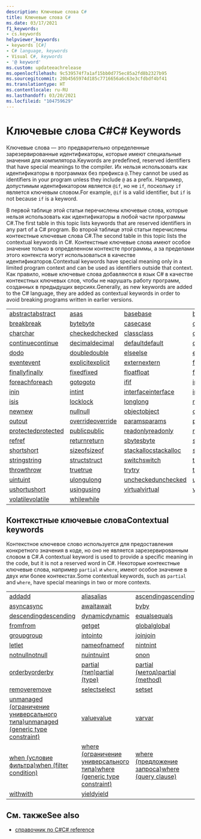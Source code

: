 ```yaml
---
description: Ключевые слова C#
title: Ключевые слова C#
ms.date: 03/17/2021
f1_keywords:
- cs.keywords
helpviewer_keywords:
- keywords [C#]
- C# language, keywords
- Visual C#, keywords
- '@ keyword'
ms.custom: updateeachrelease
ms.openlocfilehash: 9c539574f7a1af15bb0d775ec85a2fd8b2327b95
ms.sourcegitcommit: 20b4565974d185c7716656a6c63e3cfdbdf4bf41
ms.translationtype: HT
ms.contentlocale: ru-RU
ms.lasthandoff: 03/20/2021
ms.locfileid: "104759629"
---
```

# <a name="c-keywords"></a><span data-ttu-id="6745d-103">Ключевые слова C#</span><span class="sxs-lookup"><span data-stu-id="6745d-103">C# Keywords</span></span>

<span data-ttu-id="6745d-104">Ключевые слова — это предварительно определенные зарезервированные идентификаторы, которые имеют специальные значения для компилятора.</span><span class="sxs-lookup"><span data-stu-id="6745d-104">Keywords are predefined, reserved identifiers that have special meanings to the compiler.</span></span> <span data-ttu-id="6745d-105">Их нельзя использовать как идентификаторы в программах без префикса `@`.</span><span class="sxs-lookup"><span data-stu-id="6745d-105">They cannot be used as identifiers in your program unless they include `@` as a prefix.</span></span> <span data-ttu-id="6745d-106">Например, допустимым идентификатором является `@if`, но не `if`, поскольку `if` является ключевым словом.</span><span class="sxs-lookup"><span data-stu-id="6745d-106">For example, `@if` is a valid identifier, but `if` is not because `if` is a keyword.</span></span>  
  
 <span data-ttu-id="6745d-107">В первой таблице этой статьи перечислены ключевые слова, которые нельзя использовать как идентификаторы в любой части программы C#.</span><span class="sxs-lookup"><span data-stu-id="6745d-107">The first table in this topic lists keywords that are reserved identifiers in any part of a C# program.</span></span> <span data-ttu-id="6745d-108">Во второй таблице этой статьи перечислены контекстные ключевые слова C#.</span><span class="sxs-lookup"><span data-stu-id="6745d-108">The second table in this topic lists the contextual keywords in C#.</span></span> <span data-ttu-id="6745d-109">Контекстные ключевые слова имеют особое значение только в определенном контексте программы, а за пределами этого контекста могут использоваться в качестве идентификаторов.</span><span class="sxs-lookup"><span data-stu-id="6745d-109">Contextual keywords have special meaning only in a limited program context and can be used as identifiers outside that context.</span></span> <span data-ttu-id="6745d-110">Как правило, новые ключевые слова добавляются в язык C# в качестве контекстных ключевых слов, чтобы не нарушать работу программ, созданных в предыдущих версиях.</span><span class="sxs-lookup"><span data-stu-id="6745d-110">Generally, as new keywords are added to the C# language, they are added as contextual keywords in order to avoid breaking programs written in earlier versions.</span></span>  
  
|||||  
|---|---|---|---|  
|[<span data-ttu-id="6745d-111">abstract</span><span class="sxs-lookup"><span data-stu-id="6745d-111">abstract</span></span>](abstract.md)|[<span data-ttu-id="6745d-112">as</span><span class="sxs-lookup"><span data-stu-id="6745d-112">as</span></span>](../operators/type-testing-and-cast.md#as-operator)|[<span data-ttu-id="6745d-113">base</span><span class="sxs-lookup"><span data-stu-id="6745d-113">base</span></span>](base.md)|[<span data-ttu-id="6745d-114">bool</span><span class="sxs-lookup"><span data-stu-id="6745d-114">bool</span></span>](../builtin-types/bool.md)|  
|[<span data-ttu-id="6745d-115">break</span><span class="sxs-lookup"><span data-stu-id="6745d-115">break</span></span>](break.md)|[<span data-ttu-id="6745d-116">byte</span><span class="sxs-lookup"><span data-stu-id="6745d-116">byte</span></span>](../builtin-types/integral-numeric-types.md)|[<span data-ttu-id="6745d-117">case</span><span class="sxs-lookup"><span data-stu-id="6745d-117">case</span></span>](switch.md)|[<span data-ttu-id="6745d-118">catch</span><span class="sxs-lookup"><span data-stu-id="6745d-118">catch</span></span>](try-catch.md)|  
|[<span data-ttu-id="6745d-119">char</span><span class="sxs-lookup"><span data-stu-id="6745d-119">char</span></span>](../builtin-types/char.md)|[<span data-ttu-id="6745d-120">checked</span><span class="sxs-lookup"><span data-stu-id="6745d-120">checked</span></span>](checked.md)|[<span data-ttu-id="6745d-121">class</span><span class="sxs-lookup"><span data-stu-id="6745d-121">class</span></span>](class.md)|[<span data-ttu-id="6745d-122">const</span><span class="sxs-lookup"><span data-stu-id="6745d-122">const</span></span>](const.md)|  
|[<span data-ttu-id="6745d-123">continue</span><span class="sxs-lookup"><span data-stu-id="6745d-123">continue</span></span>](continue.md)|[<span data-ttu-id="6745d-124">decimal</span><span class="sxs-lookup"><span data-stu-id="6745d-124">decimal</span></span>](../builtin-types/floating-point-numeric-types.md)|[<span data-ttu-id="6745d-125">default</span><span class="sxs-lookup"><span data-stu-id="6745d-125">default</span></span>](default.md)|[<span data-ttu-id="6745d-126">delegate</span><span class="sxs-lookup"><span data-stu-id="6745d-126">delegate</span></span>](../builtin-types/reference-types.md)|  
|[<span data-ttu-id="6745d-127">do</span><span class="sxs-lookup"><span data-stu-id="6745d-127">do</span></span>](do.md)|[<span data-ttu-id="6745d-128">double</span><span class="sxs-lookup"><span data-stu-id="6745d-128">double</span></span>](../builtin-types/floating-point-numeric-types.md)|[<span data-ttu-id="6745d-129">else</span><span class="sxs-lookup"><span data-stu-id="6745d-129">else</span></span>](if-else.md)|[<span data-ttu-id="6745d-130">enum</span><span class="sxs-lookup"><span data-stu-id="6745d-130">enum</span></span>](../builtin-types/enum.md)|  
|[<span data-ttu-id="6745d-131">event</span><span class="sxs-lookup"><span data-stu-id="6745d-131">event</span></span>](event.md)|[<span data-ttu-id="6745d-132">explicit</span><span class="sxs-lookup"><span data-stu-id="6745d-132">explicit</span></span>](../operators/user-defined-conversion-operators.md)|[<span data-ttu-id="6745d-133">extern</span><span class="sxs-lookup"><span data-stu-id="6745d-133">extern</span></span>](extern.md)|[<span data-ttu-id="6745d-134">false</span><span class="sxs-lookup"><span data-stu-id="6745d-134">false</span></span>](../builtin-types/bool.md)|  
|[<span data-ttu-id="6745d-135">finally</span><span class="sxs-lookup"><span data-stu-id="6745d-135">finally</span></span>](try-finally.md)|[<span data-ttu-id="6745d-136">fixed</span><span class="sxs-lookup"><span data-stu-id="6745d-136">fixed</span></span>](fixed-statement.md)|[<span data-ttu-id="6745d-137">float</span><span class="sxs-lookup"><span data-stu-id="6745d-137">float</span></span>](../builtin-types/floating-point-numeric-types.md)|[<span data-ttu-id="6745d-138">for</span><span class="sxs-lookup"><span data-stu-id="6745d-138">for</span></span>](for.md)|  
|[<span data-ttu-id="6745d-139">foreach</span><span class="sxs-lookup"><span data-stu-id="6745d-139">foreach</span></span>](foreach-in.md)|[<span data-ttu-id="6745d-140">goto</span><span class="sxs-lookup"><span data-stu-id="6745d-140">goto</span></span>](goto.md)|[<span data-ttu-id="6745d-141">if</span><span class="sxs-lookup"><span data-stu-id="6745d-141">if</span></span>](if-else.md)|[<span data-ttu-id="6745d-142">implicit</span><span class="sxs-lookup"><span data-stu-id="6745d-142">implicit</span></span>](../operators/user-defined-conversion-operators.md)|  
|[<span data-ttu-id="6745d-143">in</span><span class="sxs-lookup"><span data-stu-id="6745d-143">in</span></span>](in.md)|[<span data-ttu-id="6745d-144">int</span><span class="sxs-lookup"><span data-stu-id="6745d-144">int</span></span>](../builtin-types/integral-numeric-types.md)|[<span data-ttu-id="6745d-145">interface</span><span class="sxs-lookup"><span data-stu-id="6745d-145">interface</span></span>](interface.md)|[<span data-ttu-id="6745d-146">internal</span><span class="sxs-lookup"><span data-stu-id="6745d-146">internal</span></span>](internal.md)|
|[<span data-ttu-id="6745d-147">is</span><span class="sxs-lookup"><span data-stu-id="6745d-147">is</span></span>](is.md)|[<span data-ttu-id="6745d-148">lock</span><span class="sxs-lookup"><span data-stu-id="6745d-148">lock</span></span>](lock-statement.md)|[<span data-ttu-id="6745d-149">long</span><span class="sxs-lookup"><span data-stu-id="6745d-149">long</span></span>](../builtin-types/integral-numeric-types.md)|[<span data-ttu-id="6745d-150">namespace</span><span class="sxs-lookup"><span data-stu-id="6745d-150">namespace</span></span>](namespace.md)|
|[<span data-ttu-id="6745d-151">new</span><span class="sxs-lookup"><span data-stu-id="6745d-151">new</span></span>](../operators/new-operator.md)|[<span data-ttu-id="6745d-152">null</span><span class="sxs-lookup"><span data-stu-id="6745d-152">null</span></span>](null.md)|[<span data-ttu-id="6745d-153">object</span><span class="sxs-lookup"><span data-stu-id="6745d-153">object</span></span>](../builtin-types/reference-types.md)|[<span data-ttu-id="6745d-154">operator</span><span class="sxs-lookup"><span data-stu-id="6745d-154">operator</span></span>](../operators/operator-overloading.md)|
|[<span data-ttu-id="6745d-155">out</span><span class="sxs-lookup"><span data-stu-id="6745d-155">out</span></span>](out.md)|[<span data-ttu-id="6745d-156">override</span><span class="sxs-lookup"><span data-stu-id="6745d-156">override</span></span>](override.md)|[<span data-ttu-id="6745d-157">params</span><span class="sxs-lookup"><span data-stu-id="6745d-157">params</span></span>](params.md)|[<span data-ttu-id="6745d-158">private</span><span class="sxs-lookup"><span data-stu-id="6745d-158">private</span></span>](private.md)|
|[<span data-ttu-id="6745d-159">protected</span><span class="sxs-lookup"><span data-stu-id="6745d-159">protected</span></span>](protected.md)|[<span data-ttu-id="6745d-160">public</span><span class="sxs-lookup"><span data-stu-id="6745d-160">public</span></span>](public.md)|[<span data-ttu-id="6745d-161">readonly</span><span class="sxs-lookup"><span data-stu-id="6745d-161">readonly</span></span>](readonly.md)|[<span data-ttu-id="6745d-162">record</span><span class="sxs-lookup"><span data-stu-id="6745d-162">record</span></span>](../../programming-guide/classes-and-structs/records.md)|
|[<span data-ttu-id="6745d-163">ref</span><span class="sxs-lookup"><span data-stu-id="6745d-163">ref</span></span>](ref.md)|[<span data-ttu-id="6745d-164">return</span><span class="sxs-lookup"><span data-stu-id="6745d-164">return</span></span>](return.md)|[<span data-ttu-id="6745d-165">sbyte</span><span class="sxs-lookup"><span data-stu-id="6745d-165">sbyte</span></span>](../builtin-types/integral-numeric-types.md)|[<span data-ttu-id="6745d-166">sealed</span><span class="sxs-lookup"><span data-stu-id="6745d-166">sealed</span></span>](sealed.md)|
|[<span data-ttu-id="6745d-167">short</span><span class="sxs-lookup"><span data-stu-id="6745d-167">short</span></span>](../builtin-types/integral-numeric-types.md)|[<span data-ttu-id="6745d-168">sizeof</span><span class="sxs-lookup"><span data-stu-id="6745d-168">sizeof</span></span>](../operators/sizeof.md)|[<span data-ttu-id="6745d-169">stackalloc</span><span class="sxs-lookup"><span data-stu-id="6745d-169">stackalloc</span></span>](../operators/stackalloc.md)|[<span data-ttu-id="6745d-170">static</span><span class="sxs-lookup"><span data-stu-id="6745d-170">static</span></span>](static.md)|
|[<span data-ttu-id="6745d-171">string</span><span class="sxs-lookup"><span data-stu-id="6745d-171">string</span></span>](../builtin-types/reference-types.md)|[<span data-ttu-id="6745d-172">struct</span><span class="sxs-lookup"><span data-stu-id="6745d-172">struct</span></span>](../builtin-types/struct.md)|[<span data-ttu-id="6745d-173">switch</span><span class="sxs-lookup"><span data-stu-id="6745d-173">switch</span></span>](switch.md)|[<span data-ttu-id="6745d-174">this</span><span class="sxs-lookup"><span data-stu-id="6745d-174">this</span></span>](this.md)|
|[<span data-ttu-id="6745d-175">throw</span><span class="sxs-lookup"><span data-stu-id="6745d-175">throw</span></span>](throw.md)|[<span data-ttu-id="6745d-176">true</span><span class="sxs-lookup"><span data-stu-id="6745d-176">true</span></span>](../builtin-types/bool.md)|[<span data-ttu-id="6745d-177">try</span><span class="sxs-lookup"><span data-stu-id="6745d-177">try</span></span>](try-catch.md)|[<span data-ttu-id="6745d-178">typeof</span><span class="sxs-lookup"><span data-stu-id="6745d-178">typeof</span></span>](../operators/type-testing-and-cast.md#typeof-operator)|
|[<span data-ttu-id="6745d-179">uint</span><span class="sxs-lookup"><span data-stu-id="6745d-179">uint</span></span>](../builtin-types/integral-numeric-types.md)|[<span data-ttu-id="6745d-180">ulong</span><span class="sxs-lookup"><span data-stu-id="6745d-180">ulong</span></span>](../builtin-types/integral-numeric-types.md)|[<span data-ttu-id="6745d-181">unchecked</span><span class="sxs-lookup"><span data-stu-id="6745d-181">unchecked</span></span>](unchecked.md)|[<span data-ttu-id="6745d-182">unsafe</span><span class="sxs-lookup"><span data-stu-id="6745d-182">unsafe</span></span>](unsafe.md)|
|[<span data-ttu-id="6745d-183">ushort</span><span class="sxs-lookup"><span data-stu-id="6745d-183">ushort</span></span>](../builtin-types/integral-numeric-types.md)|[<span data-ttu-id="6745d-184">using</span><span class="sxs-lookup"><span data-stu-id="6745d-184">using</span></span>](using.md)|[<span data-ttu-id="6745d-185">virtual</span><span class="sxs-lookup"><span data-stu-id="6745d-185">virtual</span></span>](virtual.md)|[<span data-ttu-id="6745d-186">void</span><span class="sxs-lookup"><span data-stu-id="6745d-186">void</span></span>](../builtin-types/void.md)|
|[<span data-ttu-id="6745d-187">volatile</span><span class="sxs-lookup"><span data-stu-id="6745d-187">volatile</span></span>](volatile.md)|[<span data-ttu-id="6745d-188">while</span><span class="sxs-lookup"><span data-stu-id="6745d-188">while</span></span>](while.md)|

## <a name="contextual-keywords"></a><span data-ttu-id="6745d-189">Контекстные ключевые слова</span><span class="sxs-lookup"><span data-stu-id="6745d-189">Contextual keywords</span></span>

 <span data-ttu-id="6745d-190">Контекстное ключевое слово используется для предоставления конкретного значения в коде, но оно не является зарезервированным словом в C#.</span><span class="sxs-lookup"><span data-stu-id="6745d-190">A contextual keyword is used to provide a specific meaning in the code, but it is not a reserved word in C#.</span></span> <span data-ttu-id="6745d-191">Некоторые контекстные ключевые слова, например `partial` и `where`, имеют особое значение в двух или более контекстах.</span><span class="sxs-lookup"><span data-stu-id="6745d-191">Some contextual keywords, such as `partial` and `where`, have special meanings in two or more contexts.</span></span>  
  
||||  
|---|---|---|  
|[<span data-ttu-id="6745d-192">add</span><span class="sxs-lookup"><span data-stu-id="6745d-192">add</span></span>](add.md)|[<span data-ttu-id="6745d-193">alias</span><span class="sxs-lookup"><span data-stu-id="6745d-193">alias</span></span>](extern-alias.md)|[<span data-ttu-id="6745d-194">ascending</span><span class="sxs-lookup"><span data-stu-id="6745d-194">ascending</span></span>](ascending.md)|
|[<span data-ttu-id="6745d-195">async</span><span class="sxs-lookup"><span data-stu-id="6745d-195">async</span></span>](async.md)|[<span data-ttu-id="6745d-196">await</span><span class="sxs-lookup"><span data-stu-id="6745d-196">await</span></span>](../operators/await.md)|[<span data-ttu-id="6745d-197">by</span><span class="sxs-lookup"><span data-stu-id="6745d-197">by</span></span>](by.md)|
|[<span data-ttu-id="6745d-198">descending</span><span class="sxs-lookup"><span data-stu-id="6745d-198">descending</span></span>](descending.md)|[<span data-ttu-id="6745d-199">dynamic</span><span class="sxs-lookup"><span data-stu-id="6745d-199">dynamic</span></span>](../builtin-types/reference-types.md)|[<span data-ttu-id="6745d-200">equals</span><span class="sxs-lookup"><span data-stu-id="6745d-200">equals</span></span>](equals.md)|
|[<span data-ttu-id="6745d-201">from</span><span class="sxs-lookup"><span data-stu-id="6745d-201">from</span></span>](from-clause.md)|[<span data-ttu-id="6745d-202">get</span><span class="sxs-lookup"><span data-stu-id="6745d-202">get</span></span>](get.md)|[<span data-ttu-id="6745d-203">global</span><span class="sxs-lookup"><span data-stu-id="6745d-203">global</span></span>](../operators/namespace-alias-qualifier.md)|
|[<span data-ttu-id="6745d-204">group</span><span class="sxs-lookup"><span data-stu-id="6745d-204">group</span></span>](group-clause.md)|[<span data-ttu-id="6745d-205">into</span><span class="sxs-lookup"><span data-stu-id="6745d-205">into</span></span>](into.md)|[<span data-ttu-id="6745d-206">join</span><span class="sxs-lookup"><span data-stu-id="6745d-206">join</span></span>](join-clause.md)|
|[<span data-ttu-id="6745d-207">let</span><span class="sxs-lookup"><span data-stu-id="6745d-207">let</span></span>](let-clause.md)|[<span data-ttu-id="6745d-208">nameof</span><span class="sxs-lookup"><span data-stu-id="6745d-208">nameof</span></span>](../operators/nameof.md)|[<span data-ttu-id="6745d-209">nint</span><span class="sxs-lookup"><span data-stu-id="6745d-209">nint</span></span>](../builtin-types/nint-nuint.md)|
|[<span data-ttu-id="6745d-210">notnull</span><span class="sxs-lookup"><span data-stu-id="6745d-210">notnull</span></span>](../../programming-guide/generics/constraints-on-type-parameters.md#notnull-constraint)|[<span data-ttu-id="6745d-211">nuint</span><span class="sxs-lookup"><span data-stu-id="6745d-211">nuint</span></span>](../builtin-types/nint-nuint.md)|[<span data-ttu-id="6745d-212">on</span><span class="sxs-lookup"><span data-stu-id="6745d-212">on</span></span>](on.md)|
|[<span data-ttu-id="6745d-213">orderby</span><span class="sxs-lookup"><span data-stu-id="6745d-213">orderby</span></span>](orderby-clause.md)|[<span data-ttu-id="6745d-214">partial (тип)</span><span class="sxs-lookup"><span data-stu-id="6745d-214">partial (type)</span></span>](partial-type.md)|[<span data-ttu-id="6745d-215">partial (метод)</span><span class="sxs-lookup"><span data-stu-id="6745d-215">partial (method)</span></span>](partial-method.md)|
|[<span data-ttu-id="6745d-216">remove</span><span class="sxs-lookup"><span data-stu-id="6745d-216">remove</span></span>](remove.md)|[<span data-ttu-id="6745d-217">select</span><span class="sxs-lookup"><span data-stu-id="6745d-217">select</span></span>](select-clause.md)|[<span data-ttu-id="6745d-218">set</span><span class="sxs-lookup"><span data-stu-id="6745d-218">set</span></span>](set.md)|
|[<span data-ttu-id="6745d-219">unmanaged (ограничение универсального типа)</span><span class="sxs-lookup"><span data-stu-id="6745d-219">unmanaged (generic type constraint)</span></span>](../../programming-guide/generics/constraints-on-type-parameters.md#unmanaged-constraint)|[<span data-ttu-id="6745d-220">value</span><span class="sxs-lookup"><span data-stu-id="6745d-220">value</span></span>](value.md)|[<span data-ttu-id="6745d-221">var</span><span class="sxs-lookup"><span data-stu-id="6745d-221">var</span></span>](var.md)|
|[<span data-ttu-id="6745d-222">when (условие фильтра)</span><span class="sxs-lookup"><span data-stu-id="6745d-222">when (filter condition)</span></span>](when.md)|[<span data-ttu-id="6745d-223">where (ограничение универсального типа)</span><span class="sxs-lookup"><span data-stu-id="6745d-223">where (generic type constraint)</span></span>](where-generic-type-constraint.md)|[<span data-ttu-id="6745d-224">where (предложение запроса)</span><span class="sxs-lookup"><span data-stu-id="6745d-224">where (query clause)</span></span>](where-clause.md)|
|[<span data-ttu-id="6745d-225">with</span><span class="sxs-lookup"><span data-stu-id="6745d-225">with</span></span>](../operators/with-expression.md)|[<span data-ttu-id="6745d-226">yield</span><span class="sxs-lookup"><span data-stu-id="6745d-226">yield</span></span>](yield.md)||

## <a name="see-also"></a><span data-ttu-id="6745d-227">См. также</span><span class="sxs-lookup"><span data-stu-id="6745d-227">See also</span></span>

- [<span data-ttu-id="6745d-228">справочник по C#</span><span class="sxs-lookup"><span data-stu-id="6745d-228">C# reference</span></span>](../index.md)
